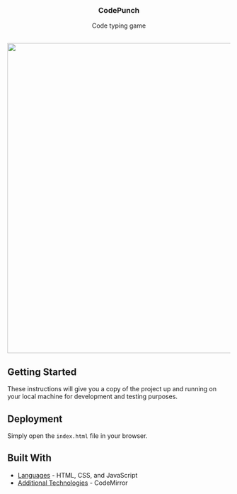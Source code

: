 <br />
<p align="center">
  <h3 align="center"> CodePunch </h3>

  <p align="center">
      Code typing game <br />
<!--     <a href="https://blakley.github.io/CodePunch/"><strong> PLAY HERE »</strong></a> -->
    <br />
  </p>
</p>

<p align="center">
  <img src="https://media.giphy.com/media/PISpzNtuhdskFcUnhz/giphy.gif" width=700>
</p>

## Getting Started

These instructions will give you a copy of the project up and running on
your local machine for development and testing purposes.

## Deployment

Simply open the ```index.html``` file in your browser.

## Built With

  - [Languages](https://www.w3schools.com/html/html_scripts.asp) - HTML, CSS, and JavaScript
  - [Additional Technologies](https://codemirror.net/) - CodeMirror
